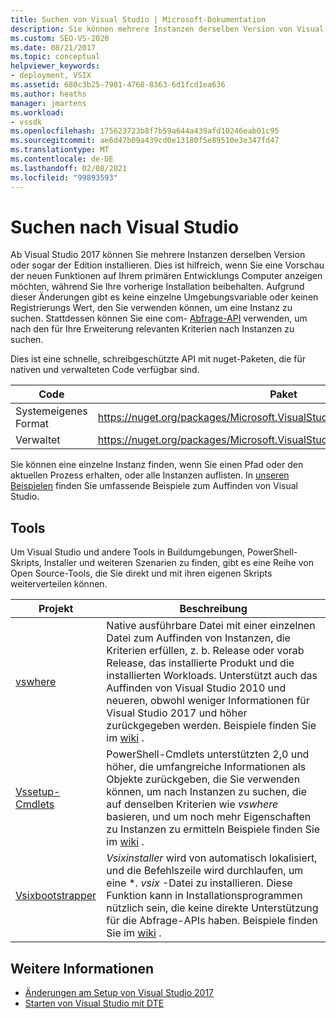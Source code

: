 ```yaml
---
title: Suchen von Visual Studio | Microsoft-Dokumentation
description: Sie können mehrere Instanzen derselben Version von Visual Studio installieren. Erfahren Sie, wie Sie eine com-Abfrage-API verwenden, um die gewünschte Instanz zu suchen.
ms.custom: SEO-VS-2020
ms.date: 08/21/2017
ms.topic: conceptual
helpviewer_keywords:
- deployment, VSIX
ms.assetid: 680c3b25-7901-4768-8363-6d1fcd1ea636
ms.author: heaths
manager: jmartens
ms.workload:
- vssdk
ms.openlocfilehash: 175623723b8f7b59a644a439afd10246eab01c95
ms.sourcegitcommit: ae6d47b09a439cd0e13180f5e89510e3e347fd47
ms.translationtype: MT
ms.contentlocale: de-DE
ms.lasthandoff: 02/08/2021
ms.locfileid: "99893593"
---
```

# <a name="locate-visual-studio"></a>Suchen nach Visual Studio

Ab Visual Studio 2017 können Sie mehrere Instanzen derselben Version oder sogar der Edition installieren. Dies ist hilfreich, wenn Sie eine Vorschau der neuen Funktionen auf Ihrem primären Entwicklungs Computer anzeigen möchten, während Sie Ihre vorherige Installation beibehalten. Aufgrund dieser Änderungen gibt es keine einzelne Umgebungsvariable oder keinen Registrierungs Wert, den Sie verwenden können, um eine Instanz zu suchen. Stattdessen können Sie eine com- [Abfrage-API](/dotnet/api/microsoft.visualstudio.setup.configuration) verwenden, um nach den für Ihre Erweiterung relevanten Kriterien nach Instanzen zu suchen.

Dies ist eine schnelle, schreibgeschützte API mit nuget-Paketen, die für nativen und verwalteten Code verfügbar sind.

| Code | Paket |
| ---- | --- |
| Systemeigenes Format | https://nuget.org/packages/Microsoft.VisualStudio.Setup.Configuration.Native |
| Verwaltet | https://nuget.org/packages/Microsoft.VisualStudio.Setup.Configuration.Interop |

Sie können eine einzelne Instanz finden, wenn Sie einen Pfad oder den aktuellen Prozess erhalten, oder alle Instanzen auflisten. In [unseren Beispielen](https://github.com/Microsoft/vs-setup-samples) finden Sie umfassende Beispiele zum Auffinden von Visual Studio.

## <a name="tools"></a>Tools

Um Visual Studio und andere Tools in Buildumgebungen, PowerShell-Skripts, Installer und weiteren Szenarien zu finden, gibt es eine Reihe von Open Source-Tools, die Sie direkt und mit ihren eigenen Skripts weiterverteilen können.

| Projekt | Beschreibung |
| ------- | ----------- |
| [vswhere](https://github.com/Microsoft/vswhere) | Native ausführbare Datei mit einer einzelnen Datei zum Auffinden von Instanzen, die Kriterien erfüllen, z. b. Release oder vorab Release, das installierte Produkt und die installierten Workloads. Unterstützt auch das Auffinden von Visual Studio 2010 und neueren, obwohl weniger Informationen für Visual Studio 2017 und höher zurückgegeben werden. Beispiele finden Sie im [wiki](https://github.com/Microsoft/vswhere/wiki) . |
| [Vssetup-Cmdlets](https://github.com/Microsoft/vssetup.powershell) | PowerShell-Cmdlets unterstützten 2,0 und höher, die umfangreiche Informationen als Objekte zurückgeben, die Sie verwenden können, um nach Instanzen zu suchen, die auf denselben Kriterien wie _vswhere_ basieren, und um noch mehr Eigenschaften zu Instanzen zu ermitteln Beispiele finden Sie im [wiki](https://github.com/Microsoft/vssetup.powershell/wiki) . |
| [Vsixbootstrapper](https://github.com/Microsoft/vsixbootstrapper) | _Vsixinstaller_ wird von automatisch lokalisiert, und die Befehlszeile wird durchlaufen, um eine **. vsix* -Datei zu installieren. Diese Funktion kann in Installationsprogrammen nützlich sein, die keine direkte Unterstützung für die Abfrage-APIs haben. Beispiele finden Sie im [wiki](https://github.com/Microsoft/vsixbootstrapper/wiki) . |

## <a name="see-also"></a>Weitere Informationen

* [Änderungen am Setup von Visual Studio 2017](https://devblogs.microsoft.com/setup/changes-to-visual-studio-15-setup/)
* [Starten von Visual Studio mit DTE](launch-visual-studio-dte.md)
